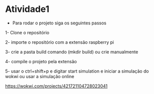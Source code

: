 # Atividade1
 
- Para rodar o projeto siga os seguintes passos

1- Clone o repositório

2- importe o repositório com a extensão raspberry pi

3- crie a pasta build comando (mkdir build) ou crie manualmente

4- compile o projeto pela extensão

5- usar o ctrl+shift+p e digitar start simulation e iniciar a simulação do wokwi ou usar a simulação online

https://wokwi.com/projects/421721104728023041

